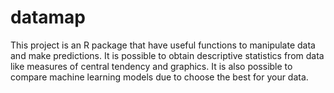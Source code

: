 # datamap
This project is an R package that have useful functions to manipulate data and make predictions. It is possible to obtain descriptive statistics from data like measures of central tendency and graphics. It is also possible to compare machine learning models due to choose the best for your data.
